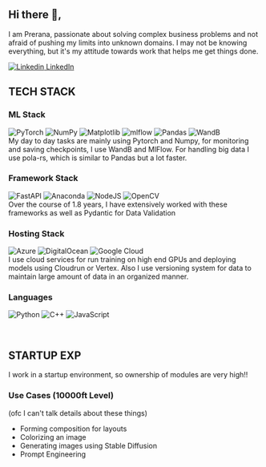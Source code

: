 ## Hi there 👋, 
I am Prerana, passionate about solving complex business problems and not afraid of pushing my limits into unknown domains. 
I may not be knowing everything, but it's my attitude towards work that helps me get things done.

[![Linkedin](https://i.stack.imgur.com/gVE0j.png) LinkedIn](https://www.linkedin.com/in/prerana-chakraborty-44b9931a3/)
&nbsp;

## TECH STACK 
### ML Stack
![PyTorch](https://img.shields.io/badge/PyTorch-%23EE4C2C.svg?style=for-the-badge&logo=PyTorch&logoColor=white)  ![NumPy](https://img.shields.io/badge/numpy-%23013243.svg?style=for-the-badge&logo=numpy&logoColor=white) ![Matplotlib](https://img.shields.io/badge/Matplotlib-%23ffffff.svg?style=for-the-badge&logo=Matplotlib&logoColor=black) ![mlflow](https://img.shields.io/badge/mlflow-%23d9ead3.svg?style=for-the-badge&logo=numpy&logoColor=blue) ![Pandas](https://img.shields.io/badge/pandas-%23150458.svg?style=for-the-badge&logo=pandas&logoColor=white) ![WandB](https://img.shields.io/badge/Weights_&_Biases-FFCC33?style=for-the-badge&logo=WeightsAndBiases&logoColor=black) 
<br>
My day to day tasks are mainly using Pytorch and Numpy, for monitoring and saving checkpoints, I use WandB and MlFlow. For handling big data I use pola-rs, which is similar to Pandas but a lot faster.

### Framework Stack
![FastAPI](https://img.shields.io/badge/FastAPI-005571?style=for-the-badge&logo=fastapi) ![Anaconda](https://img.shields.io/badge/Anaconda-%2344A833.svg?style=for-the-badge&logo=anaconda&logoColor=white) ![NodeJS](https://img.shields.io/badge/node.js-6DA55F?style=for-the-badge&logo=node.js&logoColor=white) ![OpenCV](https://img.shields.io/badge/opencv-%23white.svg?style=for-the-badge&logo=opencv&logoColor=white) 
<br>
Over the course of 1.8 years, I have extensively worked with these frameworks as well as Pydantic for Data Validation

### Hosting Stack
![Azure](https://img.shields.io/badge/azure-%230072C6.svg?style=for-the-badge&logo=microsoftazure&logoColor=white) ![DigitalOcean](https://img.shields.io/badge/DigitalOcean-%230167ff.svg?style=for-the-badge&logo=digitalOcean&logoColor=white) ![Google Cloud](https://img.shields.io/badge/GoogleCloud-%234285F4.svg?style=for-the-badge&logo=google-cloud&logoColor=white)
<br>
I use cloud services for run training on high end GPUs and deploying models using Cloudrun or Vertex. Also I use versioning system for data to maintain large amount of data in an organized manner.

### Languages
![Python](https://img.shields.io/badge/python-3670A0?style=for-the-badge&logo=python&logoColor=ffdd54) ![C++](https://img.shields.io/badge/c++-%2300599C.svg?style=for-the-badge&logo=c%2B%2B&logoColor=white) ![JavaScript](https://img.shields.io/badge/javascript-%23323330.svg?style=for-the-badge&logo=javascript&logoColor=%23F7DF1E)

<br>

## STARTUP EXP
I work in a startup environment, so ownership of modules are very high!!
### Use Cases (10000ft Level)
(ofc I can't talk details about these things)
- Forming composition for layouts
- Colorizing an image
- Generating images using Stable Diffusion
- Prompt Engineering
